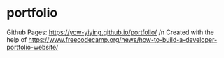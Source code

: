 # portfolio

Github Pages: https://yow-yiying.github.io/portfolio/ /n
Created with the help of https://www.freecodecamp.org/news/how-to-build-a-developer-portfolio-website/ 

